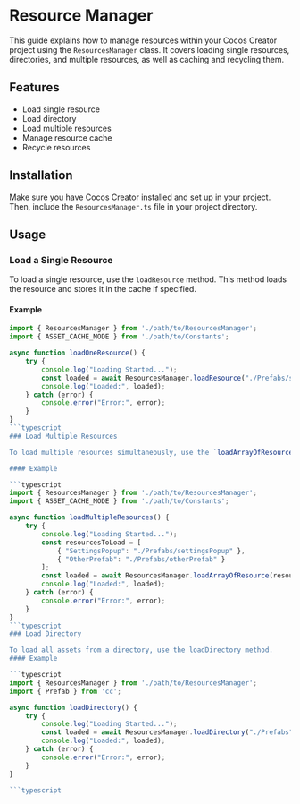 # Resource Manager

This guide explains how to manage resources within your Cocos Creator project using the `ResourcesManager` class. It covers loading single resources, directories, and multiple resources, as well as caching and recycling them.

## Features

- Load single resource
- Load directory
- Load multiple resources
- Manage resource cache
- Recycle resources

## Installation

Make sure you have Cocos Creator installed and set up in your project. Then, include the `ResourcesManager.ts` file in your project directory.

## Usage

### Load a Single Resource

To load a single resource, use the `loadResource` method. This method loads the resource and stores it in the cache if specified.

#### Example

```typescript
import { ResourcesManager } from './path/to/ResourcesManager';
import { ASSET_CACHE_MODE } from './path/to/Constants';

async function loadOneResource() {
    try {
        console.log("Loading Started...");
        const loaded = await ResourcesManager.loadResource("./Prefabs/settingsPopup", ASSET_CACHE_MODE.Normal);
        console.log("Loaded:", loaded);
    } catch (error) {
        console.error("Error:", error);
    }
}
```typescript
### Load Multiple Resources

To load multiple resources simultaneously, use the `loadArrayOfResource` method.

#### Example

```typescript
import { ResourcesManager } from './path/to/ResourcesManager';
import { ASSET_CACHE_MODE } from './path/to/Constants';

async function loadMultipleResources() {
    try {
        console.log("Loading Started...");
        const resourcesToLoad = [
            { "SettingsPopup": "./Prefabs/settingsPopup" },
            { "OtherPrefab": "./Prefabs/otherPrefab" }
        ];
        const loaded = await ResourcesManager.loadArrayOfResource(resourcesToLoad, ASSET_CACHE_MODE.Normal);
        console.log("Loaded:", loaded);
    } catch (error) {
        console.error("Error:", error);
    }
}
```typescript
### Load Directory

To load all assets from a directory, use the loadDirectory method.
#### Example

```typescript
import { ResourcesManager } from './path/to/ResourcesManager';
import { Prefab } from 'cc';

async function loadDirectory() {
    try {
        console.log("Loading Started...");
        const loaded = await ResourcesManager.loadDirectory("./Prefabs", Prefab);
        console.log("Loaded:", loaded);
    } catch (error) {
        console.error("Error:", error);
    }
}

```typescript

